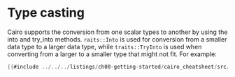 # Type casting

Cairo supports the conversion from one scalar types to another by using the into and try_into methods.
`raits::Into` is used for conversion from a smaller data type to a larger data type, while `traits::TryInto` is used when converting from a larger to a smaller type that might not fit. 
For example:

```rust
{{#include ../../../listings/ch00-getting-started/cairo_cheatsheet/src/type_casting_example.cairo}}
```
